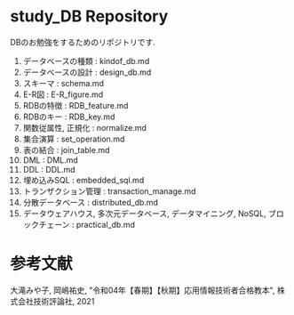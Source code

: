 # study_DB Repository

DBのお勉強をするためのリポジトリです.

1. データベースの種類 : kindof_db.md
2. データベースの設計 : design_db.md
3. スキーマ : schema.md
4. E-R図 : E-R_figure.md
5. RDBの特徴 : RDB_feature.md
6. RDBのキー : RDB_key.md
7. 関数従属性, 正規化 : normalize.md
8. 集合演算 : set_operation.md
9. 表の結合 : join_table.md
10. DML : DML.md
11. DDL : DDL.md
12. 埋め込みSQL : embedded_sql.md
13. トランザクション管理 : transaction_manage.md
14. 分散データベース : distributed_db.md
15. データウェアハウス, 多次元データベース, データマイニング, NoSQL, ブロックチェーン : practical_db.md

# 参考文献
大滝みや子, 岡嶋祐史, "令和04年【春期】【秋期】応用情報技術者合格教本", 株式会社技術評論社, 2021